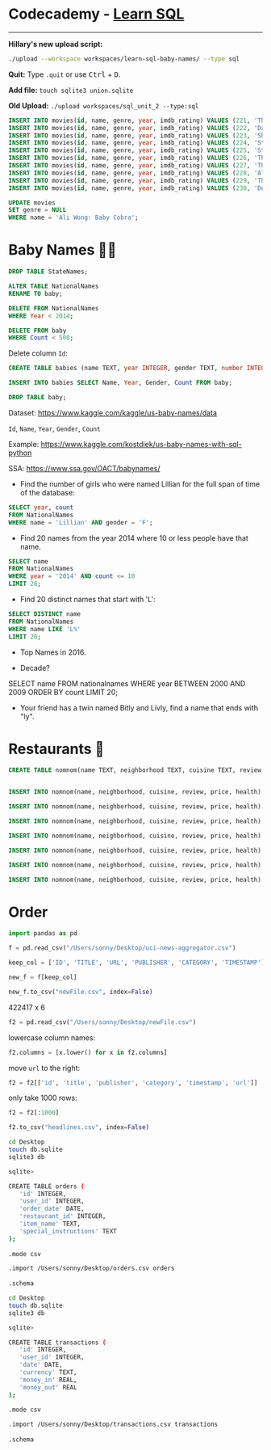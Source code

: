 # Codecademy - [Learn SQL](https://www.codecademy.com/learn/learn-sql)

---

**Hillary's new upload script:**

```bash
./upload --workspace workspaces/learn-sql-baby-names/ --type sql
```

**Quit:** Type `.quit` or use <kbd>Ctrl</kbd> + <kbd>D</kbd>.

**Add file:** `touch sqlite3 union.sqlite`

**Old Upload:** `./upload workspaces/sql_unit_2 --type:sql`



```sql
INSERT INTO movies(id, name, genre, year, imdb_rating) VALUES (221, 'The Good, the Bad and the Ugly', NULL, NULL, NULL);
INSERT INTO movies(id, name, genre, year, imdb_rating) VALUES (222, 'Dawn of the Dead', 'horror', 1978, NULL);
INSERT INTO movies(id, name, genre, year, imdb_rating) VALUES (223, 'Shawn of the Dead', 'comedy', 2004, NULL);
INSERT INTO movies(id, name, genre, year, imdb_rating) VALUES (224, 'Star Wars: The Force Awakens', 'action', 2015, 8.1);
INSERT INTO movies(id, name, genre, year, imdb_rating) VALUES (225, 'Star Wars: The Last Jedi', 'action', 2017, NULL);
INSERT INTO movies(id, name, genre, year, imdb_rating) VALUES (226, 'The Shining', 'horror', 1985, 8.4);
INSERT INTO movies(id, name, genre, year, imdb_rating) VALUES (227, 'The Devil and Daniel Johnston', NULL, 2005, 8.0);
INSERT INTO movies(id, name, genre, year, imdb_rating) VALUES (228, 'Ali Wong: Baby Cobra', 'comedy', 2016, NULL);
INSERT INTO movies(id, name, genre, year, imdb_rating) VALUES (229, 'The Big Sick', 'romance', 2017, NULL);
INSERT INTO movies(id, name, genre, year, imdb_rating) VALUES (230, 'Deadpool', 'action', 2016, NULL);
```

```sql
UPDATE movies
SET genre = NULL
WHERE name = 'Ali Wong: Baby Cobra';
```

# Baby Names 👶🏼

```sql
DROP TABLE StateNames;
```

```sql
ALTER TABLE NationalNames
RENAME TO baby;
```

```sql
DELETE FROM NationalNames
WHERE Year < 2014;
```

```sql
DELETE FROM baby
WHERE Count < 500;
```

Delete column `Id`:

```sql
CREATE TABLE babies (name TEXT, year INTEGER, gender TEXT, number INTEGER);
```

```sql
INSERT INTO babies SELECT Name, Year, Gender, Count FROM baby;
```

```sql
DROP TABLE baby;
```


Dataset: https://www.kaggle.com/kaggle/us-baby-names/data  

`Id`, `Name`, `Year`, `Gender`, `Count`

Example: https://www.kaggle.com/kostdiek/us-baby-names-with-sql-python  

SSA: https://www.ssa.gov/OACT/babynames/  

- Find the number of girls who were named Lillian for the full span of time of the database:

```sql
SELECT year, count
FROM NationalNames
WHERE name = 'Lillian' AND gender = 'F';
```

- Find 20 names from the year 2014 where 10 or less people have that name.

```sql
SELECT name
FROM NationalNames
WHERE year = '2014' AND count <= 10
LIMIT 20;
```

- Find 20 distinct names that start with 'L':

```sql
SELECT DISTINCT name
FROM NationalNames
WHERE name LIKE 'L%'
LIMIT 20;
```

- Top Names in 2016.

- Decade?

SELECT name
FROM nationalnames
WHERE year BETWEEN 2000 AND 2009
ORDER BY count
LIMIT 20;


- Your friend has a twin named Bitly and Livly, find a name that ends with "ly".


# Restaurants 🍱

```sql
CREATE TABLE nomnom(name TEXT, neighborhood TEXT, cuisine TEXT, review INTEGER, price TEXT, health TEXT);


INSERT INTO nomnom(name, neighborhood, cuisine, review, price, health) VALUES ('Peter Luger Steak House', 'Brooklyn', 'Steak', 4.4, '$$$$', 'A');

INSERT INTO nomnom(name, neighborhood, cuisine, review, price, health) VALUES ('Jongro BBQ', 'Midtown', 'Korean', 4.5, '$$', 'A');

INSERT INTO nomnom(name, neighborhood, cuisine, review, price, health) VALUES ('Pocha 32', 'Midtown', 'Korean', 4.0, '$$', 'A');

INSERT INTO nomnom(name, neighborhood, cuisine, review, price, health) VALUES ('Nom Wah Tea Parlor', 'Chinatown', 'Chinese', 4.2, '$', 'A');

INSERT INTO nomnom(name, neighborhood, cuisine, review, price, health) VALUES ('Roberta''s', 'Brooklyn', 'Pizza', 4.4, '$$', 'A');

INSERT INTO nomnom(name, neighborhood, cuisine, review, price, health) VALUES ('Speedy Romeo', 'Brooklyn', 'Pizza', 4.4, '$$', 'A');

INSERT INTO nomnom(name, neighborhood, cuisine, review, price, health) VALUES ('Bunna Cafe', 'Brooklyn', 'Ethiopian', 4.6, '$$', 'A');

```


# Order 

```py
import pandas as pd

f = pd.read_csv("/Users/sonny/Desktop/uci-news-aggregator.csv")

keep_col = ['ID', 'TITLE', 'URL', 'PUBLISHER', 'CATEGORY', 'TIMESTAMP']

new_f = f[keep_col]

new_f.to_csv("newFile.csv", index=False)
```

422417 x 6

```py
f2 = pd.read_csv("/Users/sonny/Desktop/newFile.csv")
```

lowercase column names:

```py
f2.columns = [x.lower() for x in f2.columns]
```

move `url` to the right:

```py
f2 = f2[['id', 'title', 'publisher', 'category', 'timestamp', 'url']]
```

only take 1000 rows:

```py
f2 = f2[:1000]
```

```py
f2.to_csv("headlines.csv", index=False)
```

```bash
cd Desktop
touch db.sqlite
sqlite3 db

sqlite> 

CREATE TABLE orders (
   'id' INTEGER,
   'user_id' INTEGER,
   'order_date' DATE,
   'restaurant_id' INTEGER,
   'item_name' TEXT,
   'special_instructions' TEXT
);
   
.mode csv

.import /Users/sonny/Desktop/orders.csv orders
 
.schema
```

```bash
cd Desktop
touch db.sqlite
sqlite3 db

sqlite> 

CREATE TABLE transactions (
   'id' INTEGER,
   'user_id' INTEGER,
   'date' DATE,
   'currency' TEXT,
   'money_in' REAL,
   'money_out' REAL
);
   
.mode csv

.import /Users/sonny/Desktop/transactions.csv transactions
 
.schema
```
